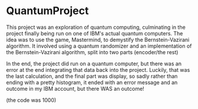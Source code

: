 # QuantumProject

This project was an exploration of quantum computing, culminating in the project finally being run on one of IBM's actual quantum computers.
The idea was to use the game, Mastermind, to demystify the Bernstein-Vazirani algorithm. 
It involved using a quantum randomizer and an implementation of the Bernstein-Vazirani algorithm, split into two parts (encoder/the rest)

In the end, the project did run on a quantum computer, but there was an error at the end integrating that data back into the project. 
Luckily, that was the last calculation, and the final part was display, so sadly rather than ending with a pretty histogram, it ended with an error message and an outcome in my IBM account, but there WAS an outcome!

(the code was 1000)

